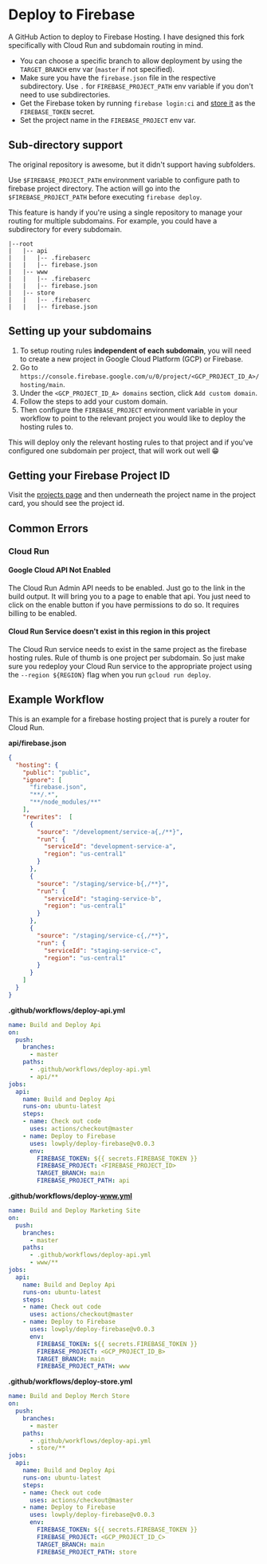 # Deploy to Firebase

A GitHub Action to deploy to Firebase Hosting. I have designed this fork specifically with Cloud Run and subdomain
routing in mind.

- You can choose a specific branch to allow deployment by using the `TARGET_BRANCH` env var (`master` if not specified).
- Make sure you have the `firebase.json` file in the respective subdirectory. Use `.` for `FIREBASE_PROJECT_PATH` env
variable if you don't need to use subdirectories.
- Get the Firebase token by running `firebase login:ci` and
[store it](https://help.github.com/en/actions/configuring-and-managing-workflows/creating-and-storing-encrypted-secrets)
as the `FIREBASE_TOKEN` secret.
- Set the project name in the `FIREBASE_PROJECT` env var.

## Sub-directory support
The original repository is awesome, but it didn't support having subfolders.

Use `$FIREBASE_PROJECT_PATH` environment variable to configure path to firebase project directory. The action will go
into the `$FIREBASE_PROJECT_PATH` before executing `firebase deploy`.

This feature is handy if you're using a single repository to manage your routing for multiple subdomains. For example,
you could have a subdirectory for every subdomain.

```
|--root
|   |-- api
|   |   |-- .firebaserc
|   |   |-- firebase.json
|   |-- www
|   |   |-- .firebaserc
|   |   |-- firebase.json
|   |-- store
|   |   |-- .firebaserc
|   |   |-- firebase.json
```

## Setting up your subdomains
1. To setup routing rules **independent of each subdomain**, you will need to create a new project in Google Cloud
Platform (GCP) or Firebase.
2. Go to `https://console.firebase.google.com/u/0/project/<GCP_PROJECT_ID_A>/hosting/main`.
3. Under the `<GCP_PROJECT_ID_A> domains` section, click `Add custom domain`.
4. Follow the steps to add your custom domain.
5. Then configure the `FIREBASE_PROJECT` environment variable in your workflow to point to the relevant project you would
like to deploy the hosting rules to.

This will deploy only the relevant hosting rules to that project and if you've configured one subdomain per project,
that will work out well 😁

## Getting your Firebase Project ID
Visit the [projects page](https://console.firebase.google.com/u/0/project/) and then underneath the project name in the
project card, you should see the project id.

## Common Errors
### Cloud Run
#### Google Cloud API Not Enabled
The Cloud Run Admin API needs to be enabled. Just go to the link in the build output. It will bring you to a page to
enable that api. You just need to click on the enable button if you have permissions to do so. It requires billing to be
enabled.

#### Cloud Run Service doesn't exist in this region in this project
The Cloud Run service needs to exist in the same project as the firebase hosting rules. Rule of thumb is one project
per subdomain. So just make sure you redeploy your Cloud Run service to the appropriate project using the
`--region ${REGION}` flag when you run `gcloud run deploy`.

## Example Workflow
This is an example for a firebase hosting project that is purely a router for Cloud Run.

**api/firebase.json**
```json
{
  "hosting": {
    "public": "public",
    "ignore": [
      "firebase.json",
      "**/.*",
      "**/node_modules/**"
    ],
    "rewrites":  [
      {
        "source": "/development/service-a{,/**}",
        "run": {
          "serviceId": "development-service-a",
          "region": "us-central1"
        }
      },
      {
        "source": "/staging/service-b{,/**}",
        "run": {
          "serviceId": "staging-service-b",
          "region": "us-central1"
        }
      },
      {
        "source": "/staging/service-c{,/**}",
        "run": {
          "serviceId": "staging-service-c",
          "region": "us-central1"
        }
      }
    ]
  }
}
```

**.github/workflows/deploy-api.yml**
```yaml
name: Build and Deploy Api
on:
  push:
    branches:
      - master
    paths:
      - .github/workflows/deploy-api.yml
      - api/**
jobs:
  api:
    name: Build and Deploy Api
    runs-on: ubuntu-latest
    steps:
    - name: Check out code
      uses: actions/checkout@master
    - name: Deploy to Firebase
      uses: lowply/deploy-firebase@v0.0.3
      env:
        FIREBASE_TOKEN: ${{ secrets.FIREBASE_TOKEN }}
        FIREBASE_PROJECT: <FIREBASE_PROJECT_ID>
        TARGET_BRANCH: main
        FIREBASE_PROJECT_PATH: api
```

**.github/workflows/deploy-www.yml**
```yaml
name: Build and Deploy Marketing Site
on:
  push:
    branches:
      - master
    paths:
      - .github/workflows/deploy-api.yml
      - www/**
jobs:
  api:
    name: Build and Deploy Api
    runs-on: ubuntu-latest
    steps:
    - name: Check out code
      uses: actions/checkout@master
    - name: Deploy to Firebase
      uses: lowply/deploy-firebase@v0.0.3
      env:
        FIREBASE_TOKEN: ${{ secrets.FIREBASE_TOKEN }}
        FIREBASE_PROJECT: <GCP_PROJECT_ID_B>
        TARGET_BRANCH: main
        FIREBASE_PROJECT_PATH: www
```

**.github/workflows/deploy-store.yml**
```yaml
name: Build and Deploy Merch Store
on:
  push:
    branches:
      - master
    paths:
      - .github/workflows/deploy-api.yml
      - store/**
jobs:
  api:
    name: Build and Deploy Api
    runs-on: ubuntu-latest
    steps:
    - name: Check out code
      uses: actions/checkout@master
    - name: Deploy to Firebase
      uses: lowply/deploy-firebase@v0.0.3
      env:
        FIREBASE_TOKEN: ${{ secrets.FIREBASE_TOKEN }}
        FIREBASE_PROJECT: <GCP_PROJECT_ID_C>
        TARGET_BRANCH: main
        FIREBASE_PROJECT_PATH: store
```
